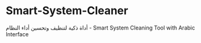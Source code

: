 # Smart-System-Cleaner
أداة ذكية لتنظيف وتحسين أداء النظام - Smart System Cleaning Tool with Arabic Interface
